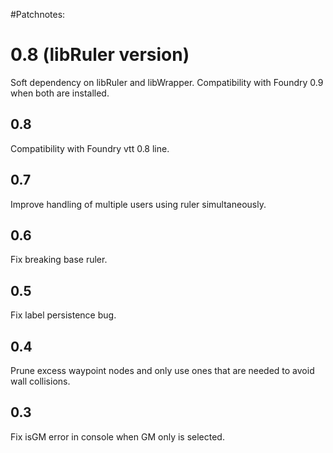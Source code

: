 #Patchnotes:

# 0.8 (libRuler version)
Soft dependency on libRuler and libWrapper. Compatibility with Foundry 0.9 when both are installed.

## 0.8

Compatibility with Foundry vtt 0.8 line.

## 0.7

Improve handling of multiple users using ruler simultaneously.

## 0.6

Fix breaking base ruler.

## 0.5

Fix label persistence bug.

## 0.4

Prune excess waypoint nodes and only use ones that are needed to avoid wall collisions.

## 0.3

Fix isGM error in console when GM only is selected.
